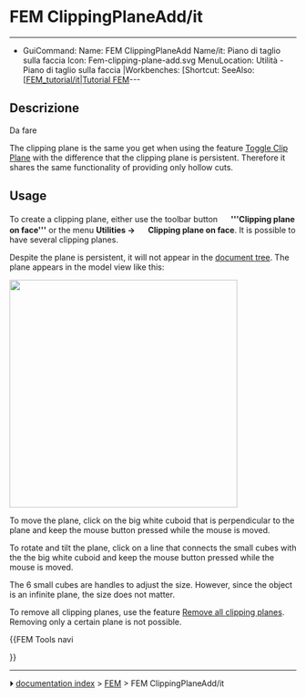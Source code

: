 # FEM ClippingPlaneAdd/it
---
- GuiCommand:   Name: FEM ClippingPlaneAdd   Name/it: Piano di taglio sulla faccia   Icon: Fem-clipping-plane-add.svg   MenuLocation:  Utilità - Piano di taglio sulla faccia   |Workbenches: [Shortcut:    SeeAlso: [[FEM_tutorial/it|Tutorial FEM](FEM_Workbench/it___FEM]].md)---


</div>



## Descrizione


<div class="mw-translate-fuzzy">

Da fare


</div>

The clipping plane is the same you get when using the feature [Toggle Clip Plane](Std_ToggleClipPlane.md) with the difference that the clipping plane is persistent. Therefore it shares the same functionality of providing only hollow cuts.

## Usage

To create a clipping plane, either use the toolbar button **<img src="images/FEM_ClippingPlaneAdd.svg" width=16px> '''Clipping plane on face'''** or the menu **Utilities → <img src="images/FEM_ClippingPlaneAdd.svg" width=16px> Clipping plane on face**. It is possible to have several clipping planes.

Despite the plane is persistent, it will not appear in the [document tree](Tree_view.md). The plane appears in the model view like this:

<img alt="" src=images/FEM_Clipping-Plane-Example.png  style="width:400px;">

To move the plane, click on the big white cuboid that is perpendicular to the plane and keep the mouse button pressed while the mouse is moved.

To rotate and tilt the plane, click on a line that connects the small cubes with the the big white cuboid and keep the mouse button pressed while the mouse is moved.

The 6 small cubes are handles to adjust the size. However, since the object is an infinite plane, the size does not matter.

To remove all clipping planes, use the feature [Remove all clipping planes](FEM_ClippingPlaneRemoveAll.md). Removing only a certain plane is not possible.


<div class="mw-translate-fuzzy">





</div>


{{FEM Tools navi

}}



---
⏵ [documentation index](../README.md) > [FEM](Category_FEM.md) > FEM ClippingPlaneAdd/it

